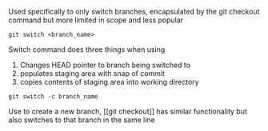 Used specifically to only switch branches, encapsulated by the git checkout command but more limited in scope and less popular

```
git switch <branch_name>
```

Switch command does three things when using
1. Changes HEAD pointer to branch being switched to
2. populates staging area with snap of commit
3. copies contents of staging area into working directory

```
git switch -c branch_name
```

Use to create a new branch, [[git checkout]] has similar functionality but also switches to that branch in the same line